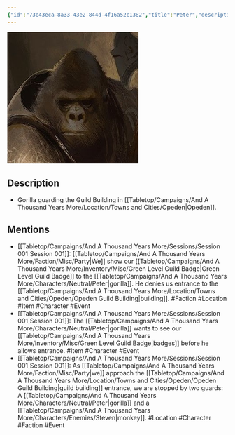 ```yaml
---
{"id":"73e43eca-8a33-43e2-844d-4f16a52c1382","title":"Peter","description":"A Gorilla guarding Opeden's Guild Building.","isActivePartyMember":false,"publish":true,"date_created":"Sunday, January 15th 2023, 1:29:16 pm","date_modified":"Thursday, April 11th 2024, 10:03:54 pm","cssclasses":["mado-heading"],"path":"Tabletop/Campaigns/And A Thousand Years More/Characters/Neutral/Peter.md","permalink":"/tabletop/campaigns/and-a-thousand-years-more/characters/neutral/peter/","PassFrontmatter":true}
---
```



![Banner-Peter-polaroid.jpg|200](../../../../../Media/IronClaw/Polaroid/Banner-Peter-polaroid.jpg)

## Description

- Gorilla guarding the Guild Building in [[Tabletop/Campaigns/And A Thousand Years More/Location/Towns and Cities/Opeden\|Opeden]].

## Mentions

- [[Tabletop/Campaigns/And A Thousand Years More/Sessions/Session 001\|Session 001]]: [[Tabletop/Campaigns/And A Thousand Years More/Faction/Misc/Party\|We]] show our [[Tabletop/Campaigns/And A Thousand Years More/Inventory/Misc/Green Level Guild Badge\|Green Level Guild Badge]] to the [[Tabletop/Campaigns/And A Thousand Years More/Characters/Neutral/Peter\|gorilla]]. He denies us entrance to the [[Tabletop/Campaigns/And A Thousand Years More/Location/Towns and Cities/Opeden/Opeden Guild Building\|building]]. #Faction #Location #Item #Character #Event
- [[Tabletop/Campaigns/And A Thousand Years More/Sessions/Session 001\|Session 001]]: The [[Tabletop/Campaigns/And A Thousand Years More/Characters/Neutral/Peter\|gorilla]] wants to see our [[Tabletop/Campaigns/And A Thousand Years More/Inventory/Misc/Green Level Guild Badge\|badges]] before he allows entrance. #Item #Character #Event
- [[Tabletop/Campaigns/And A Thousand Years More/Sessions/Session 001\|Session 001]]: As [[Tabletop/Campaigns/And A Thousand Years More/Faction/Misc/Party\|we]] approach the [[Tabletop/Campaigns/And A Thousand Years More/Location/Towns and Cities/Opeden/Opeden Guild Building\|guild building]] entrance, we are stopped by two guards: A [[Tabletop/Campaigns/And A Thousand Years More/Characters/Neutral/Peter\|gorilla]] and a [[Tabletop/Campaigns/And A Thousand Years More/Characters/Enemies/Steven\|monkey]]. #Location #Character #Faction #Event

